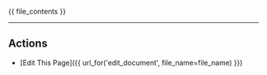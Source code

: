 {{ file_contents }}
****
Actions
---------

* [Edit This Page]({{ url_for('edit_document', file_name=file_name) }})
